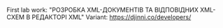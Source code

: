 First lab work: "РОЗРОБКА XML-ДОКУМЕНТІВ ТА ВІДПОВІДНИХ XML-СХЕМ В РЕДАКТОРІ XML"
Variant: https://djinni.co/developers/
